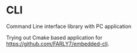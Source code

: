 # CLI
Command Line interface library with PC application


Trying out Cmake based  application for https://github.com/FARLY7/embedded-cli.
